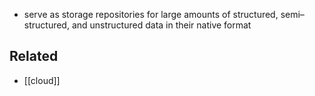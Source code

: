 - serve as storage repositories for large amounts of structured, semi–structured, and unstructured data in their native format

## Related
- [[cloud]]